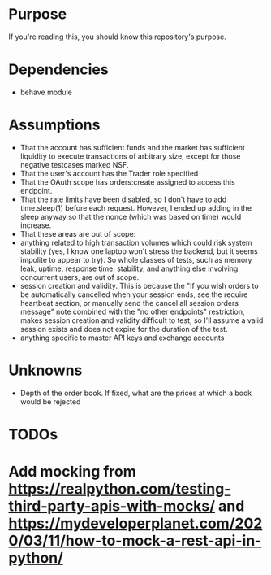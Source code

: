 # Purpose
If you're reading this, you should know this repository's purpose.

# Dependencies

* behave module

# Assumptions

* That the account has sufficient funds and the market has sufficient liquidity to execute transactions of arbitrary size, except for those negative testcases marked NSF.
* That the user's account has the Trader role specified
* That the OAuth scope has orders:create assigned to access this endpoint.
* That the [rate limits](https://docs.gemini.com/rest-api/#rate-limits) have been disabled, so I don't have to add time.sleep(1) before each request. However, I ended up adding in the sleep anyway so that the nonce (which was based on time) would increase.
* That these areas are out of scope:
 * anything related to high transaction volumes which could risk system stability (yes, I know one laptop won't stress the backend, but it seems impolite to appear to try). So whole classes of tests, such as memory leak, uptime, response time, stability, and anything else involving concurrent users, are out of scope.
 * session creation and validity. This is because the "If you wish orders to be automatically cancelled when your session ends, see the require heartbeat section, or manually send the cancel all session orders message" note combined with the "no other endpoints" restriction, makes session creation and validity difficult to test, so I'll assume a valid session exists and does not expire for the duration of the test.
 * anything specific to master API keys and exchange accounts


# Unknowns

* Depth of the order book. If fixed, what are the prices at which a book would be rejected


# TODOs

# Add mocking from https://realpython.com/testing-third-party-apis-with-mocks/ and https://mydeveloperplanet.com/2020/03/11/how-to-mock-a-rest-api-in-python/ 

